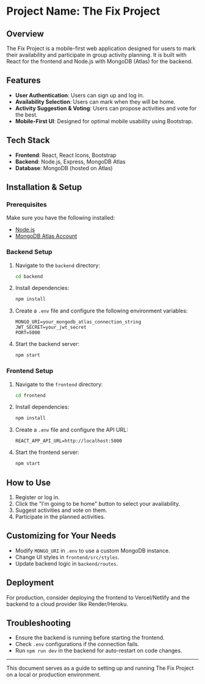 # Project Name: The Fix Project

## Overview

The Fix Project is a mobile-first web application designed for users to mark their availability and participate in group activity planning. It is built with React for the frontend and Node.js with MongoDB (Atlas) for the backend.

## Features

- **User Authentication**: Users can sign up and log in.
- **Availability Selection**: Users can mark when they will be home.
- **Activity Suggestion & Voting**: Users can propose activities and vote for the best.
- **Mobile-First UI**: Designed for optimal mobile usability using Bootstrap.

## Tech Stack

- **Frontend**: React, React Icons, Bootstrap
- **Backend**: Node.js, Express, MongoDB Atlas
- **Database**: MongoDB (hosted on Atlas)

## Installation & Setup

### Prerequisites

Make sure you have the following installed:

- [Node.js](https://nodejs.org/)
- [MongoDB Atlas Account](https://www.mongodb.com/cloud/atlas/register)

### Backend Setup

1. Navigate to the `backend` directory:
   ```sh
   cd backend
   ```
2. Install dependencies:
   ```sh
   npm install
   ```
3. Create a `.env` file and configure the following environment variables:
   ```env
   MONGO_URI=your_mongodb_atlas_connection_string
   JWT_SECRET=your_jwt_secret
   PORT=5000
   ```
4. Start the backend server:
   ```sh
   npm start
   ```

### Frontend Setup

1. Navigate to the `frontend` directory:
   ```sh
   cd frontend
   ```
2. Install dependencies:
   ```sh
   npm install
   ```
3. Create a `.env` file and configure the API URL:
   ```env
   REACT_APP_API_URL=http://localhost:5000
   ```
4. Start the frontend server:
   ```sh
   npm start
   ```

## How to Use

1. Register or log in.
2. Click the "I'm going to be home" button to select your availability.
3. Suggest activities and vote on them.
4. Participate in the planned activities.

## Customizing for Your Needs

- Modify `MONGO_URI` in `.env` to use a custom MongoDB instance.
- Change UI styles in `frontend/src/styles`.
- Update backend logic in `backend/routes`.

## Deployment

For production, consider deploying the frontend to Vercel/Netlify and the backend to a cloud provider like Render/Heroku.

## Troubleshooting

- Ensure the backend is running before starting the frontend.
- Check `.env` configurations if the connection fails.
- Run `npm run dev` in the backend for auto-restart on code changes.

---

This document serves as a guide to setting up and running The Fix Project on a local or production environment.
